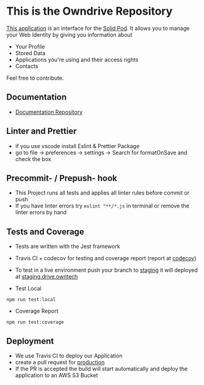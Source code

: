 # This is the Owndrive Repository

[This application](https://drive.owntech.io) is an interface for the [Solid Pod](https://solid.mit.edu/). It allows you to manage your Web Identity by giving you information about

-   Your Profile
-   Stored Data
-   Applications you're using and their access rights
-   Contacts

Feel free to contribute.

## Documentation

-   [Documentation Repository](https://github.com/0wntech/drive-documentation)

## Linter and Prettier

-   if you use vscode install Eslint & Prettier Package
-   go to file -> preferences -> settings -> Search for formatOnSave and check the box

## Precommit- / Prepush- hook

-   This Project runs all tests and applies all linter rules before commit or push
-   If you have linter errors try `eslint "**/*.js` in terminal or remove the linter errors by hand

## Tests and Coverage

-   Tests are written with the Jest framework
-   Travis CI + codecov for testing and coverage report (report at [codecov](https://codecov.io/gh/0wntech/drive))
-   To test in a live environment push your branch to [staging](https://github.com/0wntech/drive/tree/staging) it will deployed at [staging.drive.owntech](https://staging.drive.owntech.io/)

-   Test Local

```
npm run test:local
```

-   Coverage Report

```
npm run test:coverage
```

## Deployment

-   We use Travis CI to deploy our Application
-   create a pull request for [production](https://github.com/0wntech/drive/tree/staging)
-   If the PR is accepted the build will start automatically and deploy the application to an AWS S3 Bucket
